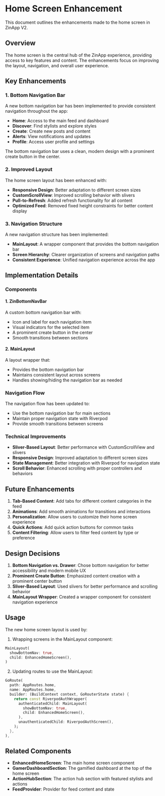 # Home Screen Enhancement

This document outlines the enhancements made to the home screen in ZinApp V2.

## Overview

The home screen is the central hub of the ZinApp experience, providing access to key features and content. The enhancements focus on improving the layout, navigation, and overall user experience.

## Key Enhancements

### 1. Bottom Navigation Bar

A new bottom navigation bar has been implemented to provide consistent navigation throughout the app:

- **Home**: Access to the main feed and dashboard
- **Discover**: Find stylists and explore styles
- **Create**: Create new posts and content
- **Alerts**: View notifications and updates
- **Profile**: Access user profile and settings

The bottom navigation bar uses a clean, modern design with a prominent create button in the center.

### 2. Improved Layout

The home screen layout has been enhanced with:

- **Responsive Design**: Better adaptation to different screen sizes
- **CustomScrollView**: Improved scrolling behavior with slivers
- **Pull-to-Refresh**: Added refresh functionality for all content
- **Optimized Feed**: Removed fixed height constraints for better content display

### 3. Navigation Structure

A new navigation structure has been implemented:

- **MainLayout**: A wrapper component that provides the bottom navigation bar
- **Screen Hierarchy**: Clearer organization of screens and navigation paths
- **Consistent Experience**: Unified navigation experience across the app

## Implementation Details

### Components

#### 1. ZinBottomNavBar

A custom bottom navigation bar with:
- Icon and label for each navigation item
- Visual indicators for the selected item
- A prominent create button in the center
- Smooth transitions between sections

#### 2. MainLayout

A layout wrapper that:
- Provides the bottom navigation bar
- Maintains consistent layout across screens
- Handles showing/hiding the navigation bar as needed

### Navigation Flow

The navigation flow has been updated to:
- Use the bottom navigation bar for main sections
- Maintain proper navigation state with Riverpod
- Provide smooth transitions between screens

### Technical Improvements

- **Sliver-Based Layout**: Better performance with CustomScrollView and slivers
- **Responsive Design**: Improved adaptation to different screen sizes
- **State Management**: Better integration with Riverpod for navigation state
- **Scroll Behavior**: Enhanced scrolling with proper controllers and behaviors

## Future Enhancements

1. **Tab-Based Content**: Add tabs for different content categories in the feed
2. **Animations**: Add smooth animations for transitions and interactions
3. **Personalization**: Allow users to customize their home screen experience
4. **Quick Actions**: Add quick action buttons for common tasks
5. **Content Filtering**: Allow users to filter feed content by type or preference

## Design Decisions

1. **Bottom Navigation vs. Drawer**: Chose bottom navigation for better accessibility and modern mobile UX
2. **Prominent Create Button**: Emphasized content creation with a prominent center button
3. **Sliver-Based Layout**: Used slivers for better performance and scrolling behavior
4. **MainLayout Wrapper**: Created a wrapper component for consistent navigation experience

## Usage

The new home screen layout is used by:

1. Wrapping screens in the MainLayout component:
```dart
MainLayout(
  showBottomNav: true,
  child: EnhancedHomeScreen(),
)
```

2. Updating routes to use the MainLayout:
```dart
GoRoute(
  path: AppRoutes.home,
  name: AppRoutes.home,
  builder: (BuildContext context, GoRouterState state) {
    return const RiverpodAuthWrapper(
      authenticatedChild: MainLayout(
        showBottomNav: true,
        child: EnhancedHomeScreen(),
      ),
      unauthenticatedChild: RiverpodAuthScreen(),
    );
  },
),
```

## Related Components

- **EnhancedHomeScreen**: The main home screen component
- **GamerDashboardSection**: The gamified dashboard at the top of the home screen
- **ActionHubSection**: The action hub section with featured stylists and actions
- **FeedProvider**: Provider for feed content and state
